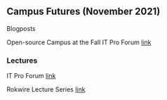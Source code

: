 ## Campus Futures (November 2021)

Blogposts

Open-source Campus at the Fall IT Pro Forum [link](https://publish.illinois.edu/bradly-alicea/2021/11/11/open-source-campus-fall-it-pro-forum/)

### Lectures

IT Pro Forum [link]()

Rokwire Lecture Series [link]()

